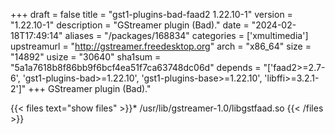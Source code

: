 +++
draft = false
title = "gst1-plugins-bad-faad2 1.22.10-1"
version = "1.22.10-1"
description = "GStreamer plugin (Bad)."
date = "2024-02-18T17:49:14"
aliases = "/packages/168834"
categories = ['xmultimedia']
upstreamurl = "http://gstreamer.freedesktop.org"
arch = "x86_64"
size = "14892"
usize = "30640"
sha1sum = "5a1a7618b8f86bb9f6bcf4ea51f7ca63748dc06d"
depends = "['faad2>=2.7-6', 'gst1-plugins-bad>=1.22.10', 'gst1-plugins-base>=1.22.10', 'libffi>=3.2.1-2']"
+++
GStreamer plugin (Bad)."

{{< files text="show files" >}}* /usr/lib/gstreamer-1.0/libgstfaad.so
{{< /files >}}